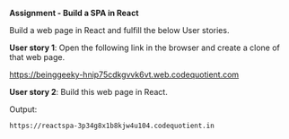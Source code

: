 **Assignment - Build a SPA in React**

Build a web page in React and fulfill the below User stories.

**User story 1**: Open the following link in the browser and create a clone of that web page.

https://beinggeeky-hnip75cdkgvvk6vt.web.codequotient.com

**User story 2**: Build this web page in React.

Output:

```https://reactspa-3p34g8x1b8kjw4u104.codequotient.in```

